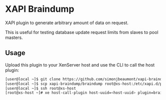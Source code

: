 # XAPI Braindump

XAPI plugin to generate arbitrary amount of data on request.

This is useful for testing database update request limits from slaves to pool
masters.

## Usage
Upload this plugin to your XenServer host and use the CLI to call the host
plugin:

```bash
[user@local ~]$ git clone https://github.com/simonjbeaumont/xapi-braindump
[user@local ~]$ scp xapi-braindump/braindump root@xs-host:/etc/xapi.d/plugins
[user@local ~]$ ssh root@xs-host
[root@xs-host ~]# xe host-call-plugin host-uuid=<host-uuid> plugin=braindump args:brain-size=<size-in-bytes> 
```
